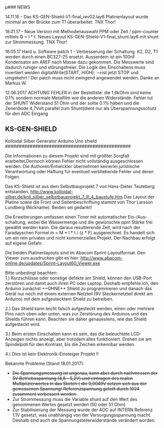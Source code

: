 p### NEWS
<p>14.11.16 - Das KS-GEN-Shield-V1-final_rev02.lay6 Platinenlayout wurde minimal an der Brücke zum T1 überarbeitet. TNX Thor!</p>
<p>18.01.17 - Neue Version mit Methodenauswahl PPM oder Zeit / ppm-counter mittels Q = I * t. 
Neues Layout KS-GEN-Shield-V1-final_shunt.lay6 mit shunt zur Strommessung. TNX Thor!</p>
<p>16.05.17 Hard u. Software patch 1 - Verbesserung der Schaltung. K2, D2, T1 werden durch einen BC327-25 ersetzt. Ausserdem ist ein 100nF Kondensator am AREF nach Masse dazu gekommen. Die Messwerte sind dadurch ruhiger und störungsfreier. Die Logik des Einschaltens muss invertiert werden digitalWrite(START, HIGH); -->ist jetzt STOP und umgekehrt ! Der patch muss nicht zwingend angewendet werden. Danke an Markus W.</p>
<p>12.06.2017 ACHTUNG FEHLER in der Bestelliste: die 1,6kOhm sind keine 0.1% sondern normale Metalfilm wie die anderen Widerstände. Fehler tut der SHUNT Widerstand 51 Ohm und der sollte 0.1% haben und die Zenerdiode 4,7Volt parallel zum Shunt(dient nur als Überspannungsschutz für den ADC Eingang</p>

## **KS-GEN-SHIELD**
Kolloidal Silber Generator Arduino Uno shield</br>
##############################################

Die Informationen zu diesem Projekt sind mit größter Sorgfalt erarbeitet.Dennoch können Fehler nicht vollständig ausgeschlossen werden. Die Authoren/Entwickler übernehmen keinerlei juristische Verantwortung oder Haftung für eventuell verbliebende Fehler und deren Folgen.

Das KS-Shield ist aus dem Selbstbauprojekt 7 von Hans-Dieter Teuteberg entstanden.
http://www.kolloidal-silber.de/koll_silber_selbstbauprojekt_7_III_4_baustufe.htm
Das Layout der Platine sowie die Front und Seitenbeschriftung stammt von Thor Larsson Lundberg (Nickname). Beiden sei gedankt!

Die Erweiterungen umfassen einen Timer mit automatischer Ein-/Aus-schaltung, wobei die Wassermenge und die gewünschte ppm Stärke frei gewählt werden kann. Die daraus resultierende Zeit, wird nach der Faradayschen Formel  m = M * I * t / (z * F) ausgerechnet. Es handelt sich um ein rein privates und nicht kommerzielles Projekt. Der Nachbau erfolgt auf eigene Gefahr.

Die beiden Platinenlayouts sind im Abacom Sprint-Layoutformat. Den Viewer zum ausdrucken gibt es hier:
http://www.abacom-online.de/updates/Sprint-Layout60_Viewer.exe
 
Bitte unbedingt beachten:  
1.) Kurzschlüsse oder sonstige defekte am Shield, können den USB-Port zerstören und damit auch ihren PC oder Laptop. Deshalb empfehle ich, den Arduino zunächst ++OHNE++ Shield zu programmieren und danach das Gerät nur noch mit einem externen Netzteil (9V Steckernetzteil direkt am Arduino) mit dem aufgestecktem Shield zu betreiben. 

2.) Das Shield kann leicht falsch aufgesteckt werden, einen oder mehrere Pins nach oben oder unten, was zur Zerstörung des Arduinos und des Shields führen kann. Beachten sie daher genauestens, wie das Shield aufgesteckt wird.

3.) Beim ersten Einschalten kann es sein, das die beleuchtete LCD-Anzeigen nichts anzeigt, aber trotzdem alles funktioniert. Drehen sie am Spindelpoti für den Kontrast, bis die Zeichen erkennbar werden.

4.) Dies ist kein Elektronik-Einsteiger Projekt !!

Bekannte Probleme (Stand 18.01.2017):
- <s>Die Spannungsmessung ist ungenau, kann aber durch nachmessen der 5V Betriebsspannung (4,8 - 5,2V) und eintragen des realen Multiplizierwertes in das Sketch ( die 0,0049V setzen sich aus der gemessenen Spannung/ Referenzspannung geteilt durch 1024 zusammen) verbessert werden.</s>
- Zur Strommessung muss die Variable shunt auf den Wert des genommenen Wertes gesetzt werden (50 oder 51 Ohm)
- Zur Stabilisierung der Messung wurde der ADC auf INTERN Referenz 1.1V gesetzt, was unabhängig von der Versorgungsspannung macht. Deshalb sind auch die Spannungsteilerwiderstände verändert worden.
